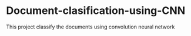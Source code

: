 # Document-clasification-using-CNN
This project classify the documents using convolution neural network
